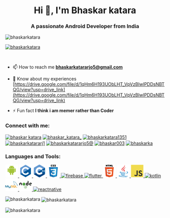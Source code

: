 <h1 align="center">Hi 👋, I'm Bhaskar katara</h1>
<h3 align="center">A passionate Android Developer from India</h3>

<p align="left"> <img src="https://komarev.com/ghpvc/?username=bhaskarkatara&label=Profile%20views&color=0e75b6&style=flat" alt="bhaskarkatara" /> </p>

<p align="left"> <a href="https://github.com/ryo-ma/github-profile-trophy"><img src="https://github-profile-trophy.vercel.app/?username=bhaskarkatara" alt="bhaskarkatara" /></a> </p>

<p align="left"> <a href="https://twitter.com/" target="blank"><img src="https://img.shields.io/twitter/follow/?logo=twitter&style=for-the-badge" alt="" /></a> </p>

- 📫 How to reach me **bhaskarkatararjo5@gmail.com**

- 📄 Know about my experiences [https://drive.google.com/file/d/1qHm6H193UObLHT_VpVzBIwlPDDsNBTQG/view?usp=drive_link](https://drive.google.com/file/d/1qHm6H193UObLHT_VpVzBIwlPDDsNBTQG/view?usp=drive_link)

- ⚡ Fun fact **I think i am memer rather than Coder**

<h3 align="left">Connect with me:</h3>
<p align="left">
<a href="https://linkedin.com/in/bhaskar katara" target="blank"><img align="center" src="https://raw.githubusercontent.com/rahuldkjain/github-profile-readme-generator/master/src/images/icons/Social/linked-in-alt.svg" alt="bhaskar katara" height="30" width="40" /></a>
<a href="https://instagram.com/bhaskar_katara_" target="blank"><img align="center" src="https://raw.githubusercontent.com/rahuldkjain/github-profile-readme-generator/master/src/images/icons/Social/instagram.svg" alt="bhaskar_katara_" height="30" width="40" /></a>
<a href="https://www.youtube.com/c/bhaskarkatara1351" target="blank"><img align="center" src="https://raw.githubusercontent.com/rahuldkjain/github-profile-readme-generator/master/src/images/icons/Social/youtube.svg" alt="bhaskarkatara1351" height="30" width="40" /></a>
<a href="https://www.hackerrank.com/bhaskarkatararj1" target="blank"><img align="center" src="https://raw.githubusercontent.com/rahuldkjain/github-profile-readme-generator/master/src/images/icons/Social/hackerrank.svg" alt="bhaskarkatararj1" height="30" width="40" /></a>
<a href="https://codeforces.com/profile/bhaskarkatararjo5@" target="blank"><img align="center" src="https://raw.githubusercontent.com/rahuldkjain/github-profile-readme-generator/master/src/images/icons/Social/codeforces.svg" alt="bhaskarkatararjo5@" height="30" width="40" /></a>
<a href="https://www.leetcode.com/bhaskar003" target="blank"><img align="center" src="https://raw.githubusercontent.com/rahuldkjain/github-profile-readme-generator/master/src/images/icons/Social/leet-code.svg" alt="bhaskar003" height="30" width="40" /></a>
<a href="https://auth.geeksforgeeks.org/user/bhaskarka" target="blank"><img align="center" src="https://raw.githubusercontent.com/rahuldkjain/github-profile-readme-generator/master/src/images/icons/Social/geeks-for-geeks.svg" alt="bhaskarka" height="30" width="40" /></a>
</p>

<h3 align="left">Languages and Tools:</h3>
<p align="left"> <a href="https://developer.android.com" target="_blank" rel="noreferrer"> <img src="https://raw.githubusercontent.com/devicons/devicon/master/icons/android/android-original-wordmark.svg" alt="android" width="40" height="40"/> </a> <a href="https://www.cprogramming.com/" target="_blank" rel="noreferrer"> <img src="https://raw.githubusercontent.com/devicons/devicon/master/icons/c/c-original.svg" alt="c" width="40" height="40"/> </a> <a href="https://www.w3schools.com/cpp/" target="_blank" rel="noreferrer"> <img src="https://raw.githubusercontent.com/devicons/devicon/master/icons/cplusplus/cplusplus-original.svg" alt="cplusplus" width="40" height="40"/> </a> <a href="https://www.w3schools.com/css/" target="_blank" rel="noreferrer"> <img src="https://raw.githubusercontent.com/devicons/devicon/master/icons/css3/css3-original-wordmark.svg" alt="css3" width="40" height="40"/> </a> <a href="https://firebase.google.com/" target="_blank" rel="noreferrer"> <img src="https://www.vectorlogo.zone/logos/firebase/firebase-icon.svg" alt="firebase" width="40" height="40"/> </a> <a href="https://flutter.dev" target="_blank" rel="noreferrer"> <img src="https://www.vectorlogo.zone/logos/flutterio/flutterio-icon.svg" alt="flutter" width="40" height="40"/> </a> <a href="https://www.w3.org/html/" target="_blank" rel="noreferrer"> <img src="https://raw.githubusercontent.com/devicons/devicon/master/icons/html5/html5-original-wordmark.svg" alt="html5" width="40" height="40"/> </a> <a href="https://www.java.com" target="_blank" rel="noreferrer"> <img src="https://raw.githubusercontent.com/devicons/devicon/master/icons/java/java-original.svg" alt="java" width="40" height="40"/> </a> <a href="https://developer.mozilla.org/en-US/docs/Web/JavaScript" target="_blank" rel="noreferrer"> <img src="https://raw.githubusercontent.com/devicons/devicon/master/icons/javascript/javascript-original.svg" alt="javascript" width="40" height="40"/> </a> <a href="https://kotlinlang.org" target="_blank" rel="noreferrer"> <img src="https://www.vectorlogo.zone/logos/kotlinlang/kotlinlang-icon.svg" alt="kotlin" width="40" height="40"/> </a> <a href="https://www.mysql.com/" target="_blank" rel="noreferrer"> <img src="https://raw.githubusercontent.com/devicons/devicon/master/icons/mysql/mysql-original-wordmark.svg" alt="mysql" width="40" height="40"/> </a> <a href="https://nodejs.org" target="_blank" rel="noreferrer"> <img src="https://raw.githubusercontent.com/devicons/devicon/master/icons/nodejs/nodejs-original-wordmark.svg" alt="nodejs" width="40" height="40"/> </a> <a href="https://reactnative.dev/" target="_blank" rel="noreferrer"> <img src="https://reactnative.dev/img/header_logo.svg" alt="reactnative" width="40" height="40"/> </a> </p>

<p><img align="left" src="https://github-readme-stats.vercel.app/api/top-langs?username=bhaskarkatara&show_icons=true&locale=en&layout=compact" alt="bhaskarkatara" /></p>

<p>&nbsp;<img align="center" src="https://github-readme-stats.vercel.app/api?username=bhaskarkatara&show_icons=true&locale=en" alt="bhaskarkatara" /></p>

<p><img align="center" src="https://github-readme-streak-stats.herokuapp.com/?user=bhaskarkatara&" alt="bhaskarkatara" /></p>

